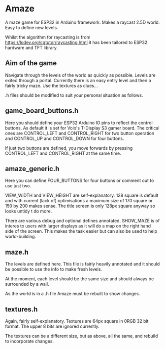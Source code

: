 # Amaze
A maze game for ESP32 in Arduino framework. Makes a raycast 2.5D world. Easy to define new levels.

Whilst the algorithm for raycasting is from https://lodev.org/cgtutor/raycasting.html it has been tailored to ESP32 hardware and TFT library.

Aim of the game
---------------

Navigate through the levels of the world as quickly as possible. Levels are exited through a portal. Currently there is an easy entry level and then a fairly tricky maze. Use the textures as clues...

.h files should be modified to suit your personal situation as follows.

game_board_buttons.h
--------------------
Here you should define your ESP32 Arduino IO pins to reflect the control buttons. As default it is set for Volo's T-Display S3 gamer board. The critical ones are CONTROL_LEFT and CONTROL_RIGHT for two button operation and CONTROL_UP and CONTROL_DOWN for four buttons.

If just two buttons are defined, you move forwards by pressing CONTROL_LEFT and CONTROL_RIGHT at the same time.


amaze_generic.h
---------------
Here you can define FOUR_BUTTONS for four buttons or comment out to use just two.

VIEW_WIDTH and VIEW_HEIGHT are self-explanatory. 128 square is default and with current (lack of) optimisations a maximum size of 170 square or 150 by 200 makes sense. The title screen is only 128px square anyway so looks untidy t do more.

There are various debug and optional defines annotated. SHOW_MAZE is of interes to users with larger displays as it will do a map on the right hand side of the screen. This makes the task easier but can also be used to help world-building.

maze.h
------
The levels are defined here. This file is fairly heavily annotated and it should be possible to use the info to make fresh levels.

At the moment, each level should be the same size and should always be surrounded by a wall.

As the world is in a .h file Amaze must be rebuilt to show changes.

textures.h
----------
Again, fairly self-explanatory. Textures are 64px square in 0RGB 32 bit format. The upper 8 bits are ignored currently.

The textures can be a different size, but as above, all the same, and rebuild to incorporate changes.

